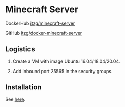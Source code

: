 # Minecraft Server

DockerHub [itzg/minecraft-server](https://hub.docker.com/r/itzg/minecraft-server/)

GitHub [itzg/docker-minecraft-server](https://github.com/itzg/docker-minecraft-server)

## Logistics

1. Create a VM with image Ubuntu 16.04/18.04/20.04.

2. Add inbound port 25565 in the security groups.

## Installation 

See [here](https://luojiahai.net/hosting-minecraft-servers-with-docker/).
